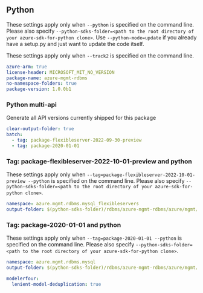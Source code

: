 ## Python

These settings apply only when `--python` is specified on the command line.
Please also specify `--python-sdks-folder=<path to the root directory of your azure-sdk-for-python clone>`.
Use `--python-mode=update` if you already have a setup.py and just want to update the code itself.



These settings apply only when `--track2` is specified on the command line.

``` yaml $(python)
azure-arm: true
license-header: MICROSOFT_MIT_NO_VERSION
package-name: azure-mgmt-rdbms
no-namespace-folders: true
package-version: 1.0.0b1
```

### Python multi-api

Generate all API versions currently shipped for this package

```yaml $(python)
clear-output-folder: true
batch:
  - tag: package-flexibleserver-2022-09-30-preview
  - tag: package-2020-01-01
```

### Tag: package-flexibleserver-2022-10-01-preview and python

These settings apply only when `--tag=package-flexibleserver-2022-10-01-preview --python` is specified on the command line.
Please also specify `--python-sdks-folder=<path to the root directory of your azure-sdk-for-python clone>`.

``` yaml $(tag) == 'package-flexibleserver-2022-10-01-preview' && $(python)
namespace: azure.mgmt.rdbms.mysql_flexibleservers
output-folder: $(python-sdks-folder)/rdbms/azure-mgmt-rdbms/azure/mgmt/rdbms/mysql_flexibleservers
```

### Tag: package-2020-01-01 and python

These settings apply only when `--tag=package-2020-01-01 --python` is specified on the command line.
Please also specify `--python-sdks-folder=<path to the root directory of your azure-sdk-for-python clone>`.

``` yaml $(tag) == 'package-2020-01-01' && $(python)
namespace: azure.mgmt.rdbms.mysql
output-folder: $(python-sdks-folder)/rdbms/azure-mgmt-rdbms/azure/mgmt/rdbms/mysql
```

``` yaml $(python)
modelerfour:
  lenient-model-deduplication: true
```
